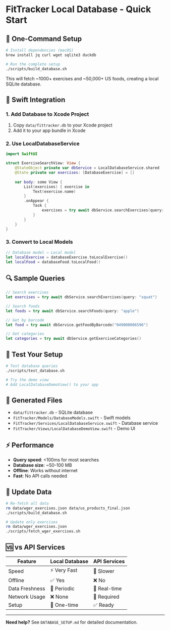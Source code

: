 # FitTracker Local Database - Quick Start

## 🚀 One-Command Setup

```bash
# Install dependencies (macOS)
brew install jq curl wget sqlite3 duckdb

# Run the complete setup
./scripts/build_database.sh
```

This will fetch ~1000+ exercises and ~50,000+ US foods, creating a local SQLite database.

## 📱 Swift Integration

### 1. Add Database to Xcode Project

1. Copy `data/fittracker.db` to your Xcode project
2. Add it to your app bundle in Xcode

### 2. Use LocalDatabaseService

```swift
import SwiftUI

struct ExerciseSearchView: View {
    @StateObject private var dbService = LocalDatabaseService.shared
    @State private var exercises: [DatabaseExercise] = []
    
    var body: some View {
        List(exercises) { exercise in
            Text(exercise.name)
        }
        .onAppear {
            Task {
                exercises = try await dbService.searchExercises(query: "curl")
            }
        }
    }
}
```

### 3. Convert to Local Models

```swift
// Database model → Local model
let localExercise = databaseExercise.toLocalExercise()
let localFood = databaseFood.toLocalFood()
```

## 🔍 Sample Queries

```swift
// Search exercises
let exercises = try await dbService.searchExercises(query: "squat")

// Search foods  
let foods = try await dbService.searchFoods(query: "apple")

// Get by barcode
let food = try await dbService.getFoodByBarcode("049000006596")

// Get categories
let categories = try await dbService.getExerciseCategories()
```

## 🧪 Test Your Setup

```bash
# Test database queries
./scripts/test_database.sh

# Try the demo view
# Add LocalDatabaseDemoView() to your app
```

## 📁 Generated Files

- `data/fittracker.db` - SQLite database
- `FitTracker/Models/DatabaseModels.swift` - Swift models
- `FitTracker/Services/LocalDatabaseService.swift` - Database service
- `FitTracker/Views/LocalDatabaseDemoView.swift` - Demo UI

## ⚡ Performance

- **Query speed**: <100ms for most searches
- **Database size**: ~50-100 MB
- **Offline**: Works without internet
- **Fast**: No API calls needed

## 🔄 Update Data

```bash
# Re-fetch all data
rm data/wger_exercises.json data/us_products_final.json
./scripts/build_database.sh

# Update only exercises
rm data/wger_exercises.json
./scripts/fetch_wger_exercises.sh
```

## 🆚 vs API Services

| Feature | Local Database | API Services |
|---------|---------------|--------------|
| Speed | ⚡ Very Fast | 🐌 Slower |
| Offline | ✅ Yes | ❌ No |
| Data Freshness | 📅 Periodic | 🔄 Real-time |
| Network Usage | ❌ None | 📡 Required |
| Setup | 🔧 One-time | ✅ Ready |

---

**Need help?** See `DATABASE_SETUP.md` for detailed documentation. 